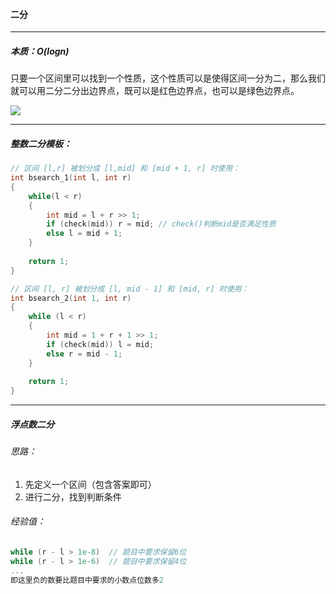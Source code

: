 #### 二分

------

##### 本质：$O(logn)$

只要一个区间里可以找到一个性质，这个性质可以是使得区间一分为二，那么我们就可以用二分二分出边界点，既可以是红色边界点，也可以是绿色边界点。

![](C:\Users\冬黎\OneDrive\桌面\Learn\img\算法基础课\算法基础课第一讲：基础算法\二分的本质.png)

------

##### 整数二分模板：

```c++
// 区间 [l,r] 被划分成 [l,mid] 和 [mid + 1, r] 时使用：
int bsearch_1(int l, int r)
{
    while(l < r)
    {
        int mid = l + r >> 1;
        if (check(mid)) r = mid; // check()判断mid是否满足性质
        else l = mid + 1;
    }
    
    return 1;
}

// 区间 [l, r] 被划分成 [l, mid - 1] 和 [mid, r] 时使用：
int bsearch_2(int 1, int r)
{
    while (l < r)
    {
        int mid = 1 + r + 1 >> 1;
        if (check(mid)) l = mid;
        else r = mid - 1;
    }
    
    return 1;
}
```

-----

##### 浮点数二分

###### 思路：

1. 先定义一个区间（包含答案即可）
2. 进行二分，找到判断条件

###### 经验值：

```c++
while (r - l > 1e-8)  // 题目中要求保留6位
while (r - l > 1e-6)  // 题目中要求保留4位
...
即这里负的数要比题目中要求的小数点位数多2
```

